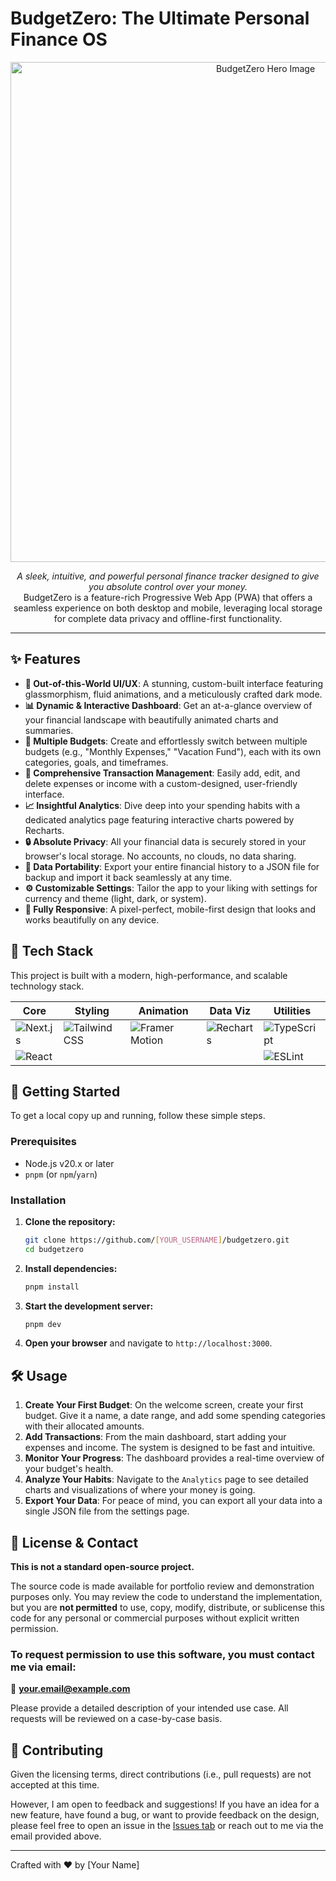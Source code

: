 # BudgetZero: The Ultimate Personal Finance OS

<p align="center">
  <img src="https://raw.githubusercontent.com/user/repo/main/placeholder.svg" alt="BudgetZero Hero Image" width="800"/>
</p>

<p align="center">
  <em>A sleek, intuitive, and powerful personal finance tracker designed to give you absolute control over your money.</em>
  <br />
  BudgetZero is a feature-rich Progressive Web App (PWA) that offers a seamless experience on both desktop and mobile, leveraging local storage for complete data privacy and offline-first functionality.
</p>

---

## ✨ Features

-   **🌌 Out-of-this-World UI/UX**: A stunning, custom-built interface featuring glassmorphism, fluid animations, and a meticulously crafted dark mode.
-   **📊 Dynamic & Interactive Dashboard**: Get an at-a-glance overview of your financial landscape with beautifully animated charts and summaries.
-   **🚀 Multiple Budgets**: Create and effortlessly switch between multiple budgets (e.g., "Monthly Expenses," "Vacation Fund"), each with its own categories, goals, and timeframes.
-   **💸 Comprehensive Transaction Management**: Easily add, edit, and delete expenses or income with a custom-designed, user-friendly interface.
-   **📈 Insightful Analytics**: Dive deep into your spending habits with a dedicated analytics page featuring interactive charts powered by Recharts.
-   **🔒 Absolute Privacy**: All your financial data is securely stored in your browser's local storage. No accounts, no clouds, no data sharing.
-   **🔄 Data Portability**: Export your entire financial history to a JSON file for backup and import it back seamlessly at any time.
-   **⚙️ Customizable Settings**: Tailor the app to your liking with settings for currency and theme (light, dark, or system).
-   **📱 Fully Responsive**: A pixel-perfect, mobile-first design that looks and works beautifully on any device.

## 🤖 Tech Stack

This project is built with a modern, high-performance, and scalable technology stack.

| **Core**             | **Styling**          | **Animation**       | **Data Viz** | **Utilities**     |
| -------------------- | -------------------- | ------------------- | ------------ | ----------------- |
| ![Next.js](https://img.shields.io/badge/Next.js-000000?style=for-the-badge&logo=next.js&logoColor=white) | ![Tailwind CSS](https://img.shields.io/badge/Tailwind_CSS-38B2AC?style=for-the-badge&logo=tailwind-css&logoColor=white) | ![Framer Motion](https://img.shields.io/badge/Framer_Motion-0055FF?style=for-the-badge&logo=framer&logoColor=white) | ![Recharts](https://img.shields.io/badge/Recharts-FF4B4B?style=for-the-badge) | ![TypeScript](https://img.shields.io/badge/TypeScript-3178C6?style=for-the-badge&logo=typescript&logoColor=white) |
| ![React](https://img.shields.io/badge/React-61DAFB?style=for-the-badge&logo=react&logoColor=black)      |                      |                     |              | ![ESLint](https://img.shields.io/badge/ESLint-4B32C3?style=for-the-badge&logo=eslint&logoColor=white) |


## 🚀 Getting Started

To get a local copy up and running, follow these simple steps.

### Prerequisites

-   Node.js v20.x or later
-   `pnpm` (or `npm`/`yarn`)

### Installation

1.  **Clone the repository:**
    ```sh
    git clone https://github.com/[YOUR_USERNAME]/budgetzero.git
    cd budgetzero
    ```

2.  **Install dependencies:**
    ```sh
    pnpm install
    ```

3.  **Start the development server:**
    ```sh
    pnpm dev
    ```

4.  **Open your browser** and navigate to `http://localhost:3000`.

## 🛠️ Usage

1.  **Create Your First Budget**: On the welcome screen, create your first budget. Give it a name, a date range, and add some spending categories with their allocated amounts.
2.  **Add Transactions**: From the main dashboard, start adding your expenses and income. The system is designed to be fast and intuitive.
3.  **Monitor Your Progress**: The dashboard provides a real-time overview of your budget's health.
4.  **Analyze Your Habits**: Navigate to the `Analytics` page to see detailed charts and visualizations of where your money is going.
5.  **Export Your Data**: For peace of mind, you can export all your data into a single JSON file from the settings page.

## 📄 License & Contact

**This is not a standard open-source project.**

The source code is made available for portfolio review and demonstration purposes only. You may review the code to understand the implementation, but you are **not permitted** to use, copy, modify, distribute, or sublicense this code for any personal or commercial purposes without explicit written permission.

### **To request permission to use this software, you must contact me via email:**

📧 **[your.email@example.com](mailto:your.email@example.com)**

Please provide a detailed description of your intended use case. All requests will be reviewed on a case-by-case basis.

## 🤝 Contributing

Given the licensing terms, direct contributions (i.e., pull requests) are not accepted at this time.

However, I am open to feedback and suggestions! If you have an idea for a new feature, have found a bug, or want to provide feedback on the design, please feel free to open an issue in the [Issues tab](https://github.com/[YOUR_USERNAME]/budgetzero/issues) or reach out to me via the email provided above.

---

Crafted with ❤️ by [Your Name]
